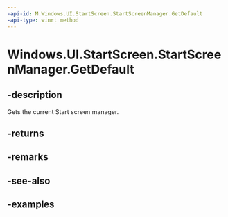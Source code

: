 ```yaml
---
-api-id: M:Windows.UI.StartScreen.StartScreenManager.GetDefault
-api-type: winrt method
---
```


<!-- Method syntax.
public StartScreenManager StartScreenManager.GetDefault()
-->

# Windows.UI.StartScreen.StartScreenManager.GetDefault


## -description

Gets the current Start screen manager.

## -returns

## -remarks

## -see-also

## -examples

